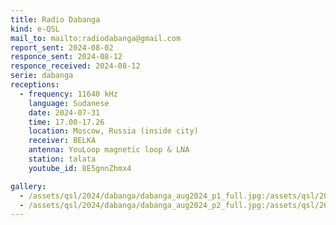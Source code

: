 ```yaml
---
title: Radio Dabanga
kind: e-QSL
mail_to: mailto:radiodabanga@gmail.com
report_sent: 2024-08-02
responce_sent: 2024-08-12
responce_received: 2024-08-12
serie: dabanga
receptions:
  - frequency: 11640 kHz
    language: Sudanese
    date: 2024-07-31
    time: 17.00-17.26
    location: Moscow, Russia (inside city)
    receiver: BELKA
    antenna: YouLoop magnetic loop & LNA
    station: talata
    youtube_id: 8E5gnnZhmx4

gallery:
  - /assets/qsl/2024/dabanga/dabanga_aug2024_p1_full.jpg:/assets/qsl/2024/dabanga/dabanga_aug2024_p1_small.jpg
  - /assets/qsl/2024/dabanga/dabanga_aug2024_p2_full.jpg:/assets/qsl/2024/dabanga/dabanga_aug2024_p2_small.jpg
---
```


